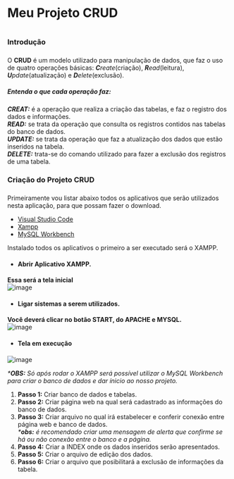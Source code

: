 # **Meu Projeto  CRUD** <h1>

### Introdução <h3>

O **CRUD** é um modelo utilizado para manipulação de dados, que faz o uso de quatro operações básicas: _**C**reate_(criação), _**R**ead_(leitura), _**U**pdate_(atualização) e _**D**elete_(exclusão).

##### Entenda o que cada operação faz: <h4>
_**CREAT:**_ é a operação que realiza a criação das tabelas, e faz o registro dos dados e informações. 
<br> _**READ:**_ se trata da operação que consulta os registros contidos nas tabelas do banco de dados.
<br> _**UPDATE:**_ se trata da operação que faz a atualização dos dados que estão inseridos na tabela.
<br> _**DELETE:**_ trata-se do comando utilizado para fazer a exclusão dos registros de uma tabela.

### Criação do Projeto CRUD <h3>

Primeiramente vou listar abaixo todos os aplicativos que serão utilizados nesta aplicação, para que possam fazer o download.
* [Visual Studio Code](https://code.visualstudio.com/download)
* [Xampp](https://www.apachefriends.org/pt_br/download.html)
* [MySQL Workbench](https://www.mysql.com/products/workbench/)

Instalado todos os aplicativos o primeiro a ser executado será o XAMPP.

* #### Abrir Aplicativo XAMPP.<h4>
**Essa será a tela inicial**
<br>![image](https://user-images.githubusercontent.com/128431873/228098123-7b9acbc0-1efd-4792-b0d1-1b11ff357cd4.png)

* #### Ligar sistemas a serem utilizados.<h4>
**Você deverá clicar no botão **START**, do APACHE e MYSQL.**
<br>![image](https://user-images.githubusercontent.com/128431873/228099546-c8aebced-1e28-4877-b33c-23c31196c986.png)

* #### **Tela em execução**<h4>
![image](https://user-images.githubusercontent.com/128431873/228098930-edb95fad-26d0-4625-b16b-90192490ecbf.png)


_***OBS:** Só após rodar o XAMPP será possível utilizar o MySQL Workbench para criar o banco de dados e dar ínicio ao nosso projeto._

1. **Passo 1:** Criar banco de dados e tabelas.
2. **Passo 2:** Criar página web na qual será cadastrado as informações do banco de dados.
3. **Passo 3:** Criar arquivo no qual irá estabelecer e conferir conexão entre página web e banco de dados.
<br>_***obs:** é recomendado criar uma mensagem de alerta que confirme se há ou não conexão entre o banco e a página._
4. **Passo 4:** Criar a INDEX onde os dados inseridos serão apresentados.
5. **Passo 5:** Criar o arquivo de edição dos dados.
6. **Passo 6:** Criar o arquivo que posibilitará a exclusão de informações da tabela.



